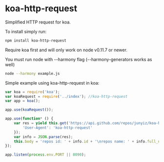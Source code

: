 koa-http-request
===========

Simplified HTTP request for koa.


To install simply run:

```bash
npm install koa-http-request
```

Require koa first and will only work on node v0.11.7 or newer.

You must run node with --harmony flag (--harmony-generators works as well)

```bash
node --harmony example.js
```

Simple example using koa-http-request in koa:

```js
var koa = require('koa');
var koaRequest = require('../index'); //koa-http-request
var app = koa();

app.use(koaRequest());

app.use(function* () {
	var res = yield this.get('https://api.github.com/repos/junyiz/koa-http-request', null, {
        'User-Agent': 'koa-http-request'
    });
	var info = JSON.parse(res);
	this.body = 'repos id: ' + info.id + '\nrepos name: ' + info.full_name;
});

app.listen(process.env.PORT || 8090);
```
